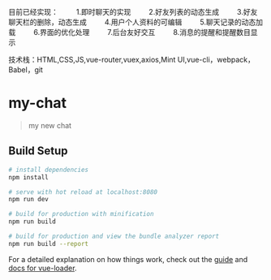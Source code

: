 目前已经实现：
          1.即时聊天的实现
          2.好友列表的动态生成
          3.好友聊天栏的删除，动态生成
          4.用户个人资料的可编辑
          5.聊天记录的动态加载
          6.界面的优化处理
          7.后台友好交互
          8.消息的提醒和提醒数目显示


技术栈：HTML,CSS,JS,vue-router,vuex,axios,Mint UI,vue-cli，webpack，Babel，git







# my-chat

> my new chat

## Build Setup

``` bash
# install dependencies
npm install

# serve with hot reload at localhost:8080
npm run dev

# build for production with minification
npm run build

# build for production and view the bundle analyzer report
npm run build --report
```

For a detailed explanation on how things work, check out the [guide](http://vuejs-templates.github.io/webpack/) and [docs for vue-loader](http://vuejs.github.io/vue-loader).

